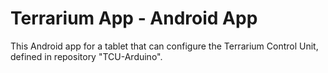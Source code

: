 # Terrarium App - Android App

 This Android app for a tablet that can configure the Terrarium Control Unit, defined in repository "TCU-Arduino".

